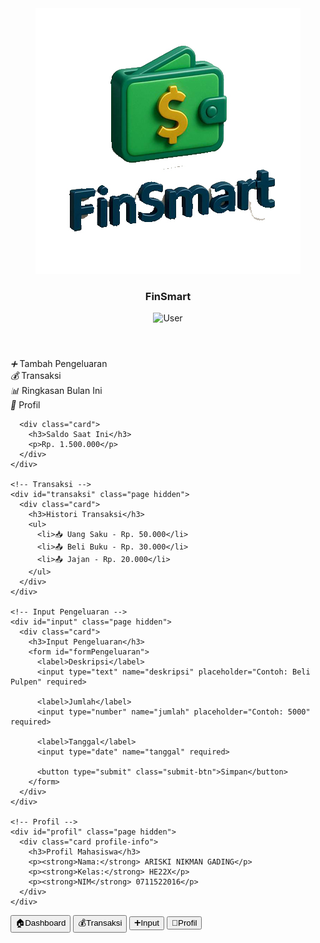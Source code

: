 <!DOCTYPE html>
<html lang="id">
<head>
  <meta charset="UTF-8" />
  <meta name="viewport" content="width=device-width, initial-scale=1.0"/>
  <title>FinSmart - Keuangan Mahasiswa</title>
  <style>
:root {
  --primary: #4cb4f5;
  --secondary: #a3f7bf;
  --bg: #f0f5fa;
  --text: #333;
  --card-bg: #ffffff;
  --radius: 16px;
  --shadow: 0 4px 12px rgba(0,0,0,0.05);
}

* {
  box-sizing: border-box;
  margin: 0;
  padding: 0;
  font-family: 'Segoe UI', sans-serif;
}

body {
  background: var(--bg);
  color: var(--text);
  display: flex;
  flex-direction: column;
  height: 100vh;
  overflow-x: hidden;
}

header {
  background: linear-gradient(90deg, var(--primary), var(--secondary));
  padding: 16px 20px;
  display: flex;
  justify-content: space-between;
  align-items: center;
  border-bottom-left-radius: var(--radius);
  border-bottom-right-radius: var(--radius);
  box-shadow: var(--shadow);
  color: white;
}

.logo-app {
  display: flex;
  align-items: center;
  gap: 12px;
}

.logo-app img {
  width: 36px;
  height: 36px;
  filter: brightness(0) invert(1);
}

.logo-app span {
  font-size: 22px;
  font-weight: 600;
}

.user-photo img {
  width: 40px;
  height: 40px;
  border-radius: 50%;
  border: 2px solid #fff;
}

.content {
  flex: 1;
  padding: 20px;
  overflow-y: auto;
}

.grid-menu {
  display: grid;
  grid-template-columns: repeat(2, 1fr);
  gap: 18px;
  margin-top: 10px;
}

.menu-card {
  background: var(--card-bg);
  border-radius: var(--radius);
  padding: 20px;
  display: flex;
  flex-direction: column;
  align-items: center;
  justify-content: center;
  box-shadow: var(--shadow);
  transition: 0.2s ease;
  cursor: pointer;
}

.menu-card:hover {
  transform: translateY(-3px);
  background: #ebf9ff;
}

.menu-card i {
  font-size: 28px;
  color: var(--primary);
  margin-bottom: 8px;
}

.menu-card span {
  font-weight: 500;
  font-size: 15px;
}

.card {
  background: var(--card-bg);
  border-radius: var(--radius);
  padding: 18px;
  margin-top: 28px;
  box-shadow: var(--shadow);
}

input, select, textarea {
  width: 100%;
  padding: 12px;
  margin-top: 10px;
  margin-bottom: 18px;
  border: 1px solid #ddd;
  border-radius: var(--radius);
  background: #fff;
}

button.submit-btn {
  background-color: var(--primary);
  color: white;
  border: none;
  padding: 12px;
  width: 100%;
  border-radius: var(--radius);
  font-size: 16px;
  font-weight: 600;
  cursor: pointer;
  transition: 0.2s ease;
}

button.submit-btn:hover {
  background-color: #38a3e0;
}

.nav-bar {
  display: flex;
  justify-content: space-around;
  background-color: var(--card-bg);
  border-top: 1px solid #ddd;
  padding: 10px 0;
  position: fixed;
  bottom: 0;
  width: 100%;
  z-index: 10;
  box-shadow: 0 -1px 8px rgba(0,0,0,0.03);
}

.nav-bar button {
  background: none;
  border: none;
  color: #777;
  font-size: 13px;
  display: flex;
  flex-direction: column;
  align-items: center;
  cursor: pointer;
  transition: 0.2s;
}

.nav-bar button i {
  font-size: 18px;
  margin-bottom: 4px;
}

.nav-bar button.active {
  color: var(--primary);
  font-weight: bold;
}

.hidden {
  display: none;
}

.profile-info p {
  margin-bottom: 8px;
  font-size: 15px;
}

  </style>
</head>
<body>

  <header>
    <div class="logo-app">
     <img src="sss.jpg" alt="Logo FinSmart" class="logo-app" />
        <span><h3>FinSmart</h3></span>
    </div>
    <div class="user-photo">
      <img src="https://i.pravatar.cc/100?img=i" alt="User">
    </div>
  </header>

  <div class="content">
    <!-- Dashboard -->
    <div id="dashboard" class="page">
      <div class="grid-menu">
        <div class="menu-card" onclick="navigateTo('input')">
          <i>➕</i>
          <span>Tambah Pengeluaran</span>
        </div>
        <div class="menu-card" onclick="navigateTo('transaksi')">
          <i>💰</i>
          <span>Transaksi</span>
        </div>
        <div class="menu-card">
          <i>📊</i>
          <span>Ringkasan Bulan Ini</span>
        </div>
        <div class="menu-card" onclick="navigateTo('profil')">
          <i>👤</i>
          <span>Profil</span>
        </div>
      </div>

      <div class="card">
        <h3>Saldo Saat Ini</h3>
        <p>Rp. 1.500.000</p>
      </div>
    </div>

    <!-- Transaksi -->
    <div id="transaksi" class="page hidden">
      <div class="card">
        <h3>Histori Transaksi</h3>
        <ul>
          <li>📥 Uang Saku - Rp. 50.000</li>
          <li>📤 Beli Buku - Rp. 30.000</li>
          <li>📤 Jajan - Rp. 20.000</li>
        </ul>
      </div>
    </div>

    <!-- Input Pengeluaran -->
    <div id="input" class="page hidden">
      <div class="card">
        <h3>Input Pengeluaran</h3>
        <form id="formPengeluaran">
          <label>Deskripsi</label>
          <input type="text" name="deskripsi" placeholder="Contoh: Beli Pulpen" required>

          <label>Jumlah</label>
          <input type="number" name="jumlah" placeholder="Contoh: 5000" required>

          <label>Tanggal</label>
          <input type="date" name="tanggal" required>

          <button type="submit" class="submit-btn">Simpan</button>
        </form>
      </div>
    </div>

    <!-- Profil -->
    <div id="profil" class="page hidden">
      <div class="card profile-info">
        <h3>Profil Mahasiswa</h3>
        <p><strong>Nama:</strong> ARISKI NIKMAN GADING</p>
        <p><strong>Kelas:</strong> HE22X</p>
        <p><strong>NIM</strong> 0711522016</p>
      </div>
    </div>
  </div>

  <!-- Navigasi Bawah -->
  <nav class="nav-bar">
    <button class="nav-btn active" data-page="dashboard">🏠<span>Dashboard</span></button>
    <button class="nav-btn" data-page="transaksi">💰<span>Transaksi</span></button>
    <button class="nav-btn" data-page="input">➕<span>Input</span></button>
    <button class="nav-btn" data-page="profil">👤<span>Profil</span></button>
  </nav>

  <script>
    const navButtons = document.querySelectorAll('.nav-btn');
    const pages = document.querySelectorAll('.page');

    function navigateTo(page) {
      pages.forEach(p => p.classList.add('hidden'));
      document.getElementById(page).classList.remove('hidden');
      navButtons.forEach(btn => btn.classList.remove('active'));
      document.querySelector(`.nav-btn[data-page="${page}"]`)?.classList.add('active');
    }

    navButtons.forEach(button => {
      button.addEventListener('click', () => {
        const page = button.getAttribute('data-page');
        navigateTo(page);
      });
    });

    const form = document.getElementById('formPengeluaran');
    form.addEventListener('submit', function (e) {
      e.preventDefault();
      alert("Pengeluaran berhasil disimpan!");
      form.reset();
      navigateTo('dashboard');
    });
  </script>

</body>
</html>
